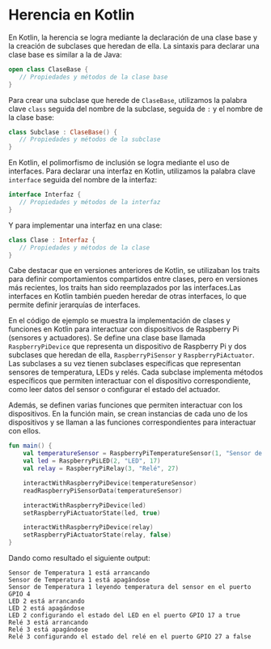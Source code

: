 # Herencia en Kotlin
En Kotlin, la herencia se logra mediante la declaración de una clase base y la creación de subclases que heredan de ella. La sintaxis para declarar una clase base es similar a la de Java:
``` kotlin
open class ClaseBase {
   // Propiedades y métodos de la clase base
}
```

Para crear una subclase que herede de `ClaseBase`, utilizamos la palabra clave `class` seguida del nombre de la subclase, seguida de `:` y el nombre de la clase base:
``` kotlin
class Subclase : ClaseBase() {
   // Propiedades y métodos de la subclase
}
```
En Kotlin, el polimorfismo de inclusión se logra mediante el uso de interfaces. Para declarar una interfaz en Kotlin, utilizamos la palabra clave `interface` seguida del nombre de la interfaz:
``` kotlin
interface Interfaz {
   // Propiedades y métodos de la interfaz
}
``` 
Y para implementar una interfaz en una clase:
``` kotlin
class Clase : Interfaz {
   // Propiedades y métodos de la clase
}
```
Cabe destacar que en versiones anteriores de Kotlin, se utilizaban los traits para definir comportamientos compartidos entre clases, pero en versiones más recientes, los traits han sido reemplazados por las interfaces.Las interfaces en Kotlin también pueden heredar de otras interfaces, lo que permite definir jerarquías de interfaces.

En el código de ejemplo se muestra la implementación de clases y funciones en Kotlin para interactuar con dispositivos de Raspberry Pi (sensores y actuadores). Se define una clase base llamada `RaspberryPiDevice` que representa un dispositivo de Raspberry Pi y dos subclases que heredan de ella, `RaspberryPiSensor` y `RaspberryPiActuator`. Las subclases a su vez tienen subclases específicas que representan sensores de temperatura, LEDs y relés. Cada subclase implementa métodos específicos que permiten interactuar con el dispositivo correspondiente, como leer datos del sensor o configurar el estado del actuador.

Además, se definen varias funciones que permiten interactuar con los dispositivos. En la función main, se crean instancias de cada uno de los dispositivos y se llaman a las funciones correspondientes para interactuar con ellos. 
``` kotlin
fun main() {
    val temperatureSensor = RaspberryPiTemperatureSensor(1, "Sensor de Temperatura", 4)
    val led = RaspberryPiLED(2, "LED", 17)
    val relay = RaspberryPiRelay(3, "Relé", 27)

    interactWithRaspberryPiDevice(temperatureSensor)
    readRaspberryPiSensorData(temperatureSensor)

    interactWithRaspberryPiDevice(led)
    setRaspberryPiActuatorState(led, true)

    interactWithRaspberryPiDevice(relay)
    setRaspberryPiActuatorState(relay, false)
}
```
Dando como resultado el siguiente output:
``` 
Sensor de Temperatura 1 está arrancando
Sensor de Temperatura 1 está apagándose
Sensor de Temperatura 1 leyendo temperatura del sensor en el puerto GPIO 4
LED 2 está arrancando
LED 2 está apagándose
LED 2 configurando el estado del LED en el puerto GPIO 17 a true
Relé 3 está arrancando
Relé 3 está apagándose
Relé 3 configurando el estado del relé en el puerto GPIO 27 a false
```
